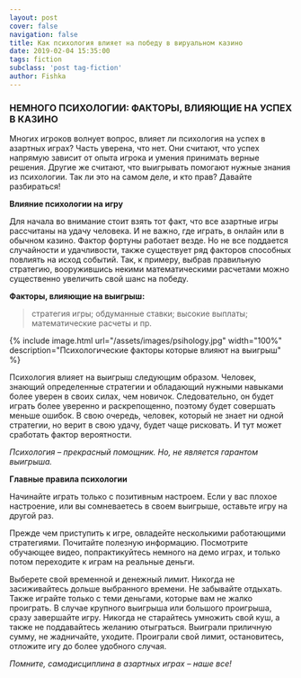 ```yaml
---
layout: post
cover: false
navigation: false
title: Как психология влияет на победу в вируальном казино
date: 2019-02-04 15:35:00
tags: fiction
subclass: 'post tag-fiction'
author: Fishka
---
```


### НЕМНОГО ПСИХОЛОГИИ: ФАКТОРЫ, ВЛИЯЮЩИЕ НА УСПЕХ В КАЗИНО

Многих игроков волнует вопрос, влияет ли психология на успех в азартных играх? Часть уверена, что нет. Они считают, что успех напрямую зависит от опыта игрока и умения принимать верные решения. Другие же считают, что выигрывать помогают нужные знания из психологии. Так ли это на самом деле, и кто прав? Давайте разбираться!

**Влияние психологии на игру**

Для начала во внимание стоит взять тот факт, что все азартные игры рассчитаны на удачу человека. И не важно, где играть, в онлайн или в обычном казино. Фактор фортуны работает везде. Но не все поддается случайности и удачливости, также существует ряд факторов способных повлиять на исход событий. Так, к примеру, выбрав правильную стратегию, вооружившись некими математическими расчетами можно существенно увеличить свой шанс на победу. 

**Факторы, влияющие на выигрыш:**

> стратегия игры;
> обдуманные ставки;
> высокие выплаты;
> математические расчеты и пр.

{% include image.html url="/assets/images/psihology.jpg" width="100%" description="Психологические факторы которые влияют на выигрыш" %}

Психология влияет на выигрыш следующим образом. Человек, знающий определенные стратегии и обладающий нужными навыками более уверен в своих силах, чем новичок. Следовательно, он будет играть более уверенно и раскрепощенно, поэтому будет совершать меньше ошибок.
В свою очередь, человек, который не знает ни одной стратегии, но верит в свою удачу, будет чаще рисковать. И тут может сработать фактор вероятности. 

<i>Психология – прекрасный помощник. Но, не является гарантом выигрыша.</i>

**Главные правила психологии**

Начинайте играть только с позитивным настроем. Если у вас плохое настроение, или вы сомневаетесь в своем выигрыше, оставьте игру на другой раз. 

Прежде чем приступить к игре, овладейте несколькими работающими стратегиями. Почитайте полезную информацию. Посмотрите обучающее видео, попрактикуйтесь немного на демо играх, и только потом переходите к играм на реальные деньги. 

Выберете свой временной и денежный лимит. Никогда не засиживайтесь дольше выбранного времени. Не забывайте отдыхать. Также играйте только с теми деньгами, которые вам не жалко проиграть. 
В случае крупного выигрыша или большого проигрыша, сразу завершайте игру. Никогда не старайтесь умножить свой куш, а также не поддавайтесь желанию отыграться. Выиграли приличную сумму, не жадничайте, уходите. Проиграли свой лимит, остановитесь, отложите игу до более удобного случая.

<i>Помните, самодисциплина в азартных играх – наше все!</i>